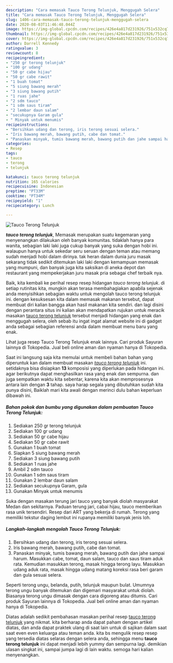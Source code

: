 ```yaml
---
description: "Cara memasak Tauco Terong Telunjuk, Menggugah Selera"
title: "Cara memasak Tauco Terong Telunjuk, Menggugah Selera"
slug: 1406-cara-memasak-tauco-terong-telunjuk-menggugah-selera
date: 2020-08-03T11:46:48.044Z
image: https://img-global.cpcdn.com/recipes/426e4a817d231926/751x532cq70/tauco-terong-telunjuk-foto-resep-utama.jpg
thumbnail: https://img-global.cpcdn.com/recipes/426e4a817d231926/751x532cq70/tauco-terong-telunjuk-foto-resep-utama.jpg
cover: https://img-global.cpcdn.com/recipes/426e4a817d231926/751x532cq70/tauco-terong-telunjuk-foto-resep-utama.jpg
author: Darrell Kennedy
ratingvalue: 3
reviewcount: 8
recipeingredient:
- "250 gr terong telunjuk"
- "100 gr udang"
- "50 gr cabe hijau"
- "50 gr cabe rawit"
- "1 buah tomat"
- "5 siung bawang merah"
- "3 siung bawang putih"
- "1 ruas jahe"
- "2 sdm tauco"
- "1 sdm saus tiram"
- "2 lembar daun salam"
- "secukupnya Garam gula"
- " Minyak untuk menumis"
recipeinstructions:
- "Bersihkan udang dan terong, iris terong sesuai selera."
- "Iris bawang merah, bawang putih, cabe dan tomat."
- "Panaskan minyak, tumis bawang merah, bawang putih dan jahe sampai harum. Masukkan cabe, tomat, daun salam, tauco dan saus tiram aduk rata. Kemudian masukkan terong, masak hingga terong layu. Masukkan udang aduk rata, masak hingga udang matang koreksi rasa beri garam dan gula sesuai selera."
categories:
- Resep
tags:
- tauco
- terong
- telunjuk

katakunci: tauco terong telunjuk 
nutrition: 165 calories
recipecuisine: Indonesian
preptime: "PT33M"
cooktime: "PT34M"
recipeyield: "1"
recipecategory: Lunch

---
```



![Tauco Terong Telunjuk](https://img-global.cpcdn.com/recipes/426e4a817d231926/751x532cq70/tauco-terong-telunjuk-foto-resep-utama.jpg)

<b><i>tauco terong telunjuk</i></b>, Memasak merupakan suatu kegemaran yang menyenangkan dilakukan oleh banyak komunitas. tidaklah hanya para wanita, sebagian laki laki juga cukup banyak yang suka dengan hobi ini. walaupun hanya untuk sekedar seru seruan dengan teman atau memang sudah menjadi hobi dalam dirinya. tak heran dalam dunia juru masak sekarang tidak sedikit ditemukan laki laki dengan kemampuan memasak yang mumpuni, dan banyak juga kita saksikan di aneka depot dan restaurant yang mempekerjakan juru masak pria sebagai chef terbaik nya.

Baik, kita kembali ke perihal resep resep hidangan <i>tauco terong telunjuk</i>. di setiap rutinitas kita, mungkin akan terasa membahagiakan apabila sejenak anda menyisihkan sebagian waktu untuk mengolah tauco terong telunjuk ini. dengan kesuksesan kita dalam memasak makanan tersebut, dapat membuat diri kalian bangga akan hasil makanan kita sendiri. dan lagi disini dengan perantara situs ini kalian akan mendapatkan rujukan untuk meracik masakan <u>tauco terong telunjuk</u> tersebut menjadi hidangan yang enak dan menggugah selera, oleh sebab itu ingat ingat alamat website ini di gadget anda sebagai sebagian referensi anda dalam membuat menu baru yang enak.

Lihat juga resep Tauco Terong Telunjuk enak lainnya. Cari produk Sayuran lainnya di Tokopedia. Jual beli online aman dan nyaman hanya di Tokopedia.


Saat ini langsung saja kita memulai untuk membeli bahan bahan yang diperuntuk kan dalam membuat masakan <u><i>tauco terong telunjuk</i></u> ini. setidaknya bisa disiapkan <b>13</b> komposisi yang diperlukan pada hidangan ini. agar berikutnya dapat menghasilkan rasa yang enak dan sempurna. dan juga sempatkan waktu kita sebentar, karena kita akan memprosesnya antara lain dengan <b>3</b> tahap. saya harap segala yang dibutuhkan sudah kita punya disini, Baiklah mari kita awali dengan merinci dulu bahan keperluan dibawah ini.

<!--inarticleads1-->

##### Bahan pokok dan bumbu yang digunakan dalam pembuatan Tauco Terong Telunjuk:

1. Sediakan 250 gr terong telunjuk
1. Sediakan 100 gr udang
1. Sediakan 50 gr cabe hijau
1. Sediakan 50 gr cabe rawit
1. Gunakan 1 buah tomat
1. Siapkan 5 siung bawang merah
1. Sediakan 3 siung bawang putih
1. Sediakan 1 ruas jahe
1. Ambil 2 sdm tauco
1. Gunakan 1 sdm saus tiram
1. Gunakan 2 lembar daun salam
1. Sediakan secukupnya Garam, gula
1. Gunakan  Minyak untuk menumis


Suka dengan masakan terung jari tauco yang banyak diolah masyarakat Medan dan sekitarnya. Paduan terung jari, cabai hijau, tauco memberikan rasa unik tersendiri. Resep dari ART yang bekerja di rumah. Terong yang memiliki tekstur daging lembut ini rupanya memiliki banyak jenis loh. 

<!--inarticleads2-->

##### Langkah-langkah mengolah Tauco Terong Telunjuk:

1. Bersihkan udang dan terong, iris terong sesuai selera.
1. Iris bawang merah, bawang putih, cabe dan tomat.
1. Panaskan minyak, tumis bawang merah, bawang putih dan jahe sampai harum. Masukkan cabe, tomat, daun salam, tauco dan saus tiram aduk rata. Kemudian masukkan terong, masak hingga terong layu. Masukkan udang aduk rata, masak hingga udang matang koreksi rasa beri garam dan gula sesuai selera.


Seperti terong ungu, belanda, putih, telunjuk maupun bulat. Umumnya terong ungu banyak ditemukan dan digemari masyarakat untuk diolah. Biasanya terong ungu dimasak dengan cara digoreng atau ditumis. Cari produk Sayuran lainnya di Tokopedia. Jual beli online aman dan nyaman hanya di Tokopedia. 

Diatas adalah sedikit pembahasan masakan perihal resep <u>tauco terong telunjuk</u> yang nikmat. kita berharap anda dapat paham dengan artikel diatas, dan anda dapat praktek ulang di saat lain untuk di sajikan dalam saat saat even even keluarga atau teman anda. kita bs mengulik resep resep yang tersedia diatas selaras dengan selera anda, sehingga menu <b>tauco terong telunjuk</b> ini dapat menjadi lebih yummy dan sempurna lagi. demikian ulasan singkat ini, sampai jumpa lagi di lain waktu. semoga hari kalian menyenangkan.
